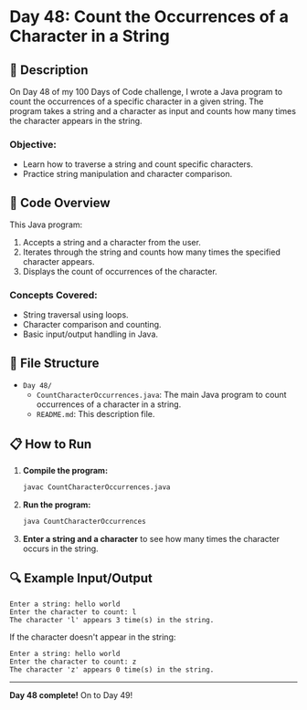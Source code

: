 # Day 48: Count the Occurrences of a Character in a String

## 📝 Description

On Day 48 of my 100 Days of Code challenge, I wrote a Java program to count the occurrences of a specific character in a given string. The program takes a string and a character as input and counts how many times the character appears in the string.

### **Objective:**
- Learn how to traverse a string and count specific characters.
- Practice string manipulation and character comparison.

## 🚀 Code Overview

This Java program:
1. Accepts a string and a character from the user.
2. Iterates through the string and counts how many times the specified character appears.
3. Displays the count of occurrences of the character.

### **Concepts Covered:**
- String traversal using loops.
- Character comparison and counting.
- Basic input/output handling in Java.

## 📂 File Structure
- `Day 48/`
  - `CountCharacterOccurrences.java`: The main Java program to count occurrences of a character in a string.
  - `README.md`: This description file.

## 📋 How to Run
1. **Compile the program:**
   ```bash
   javac CountCharacterOccurrences.java
   ```
2. **Run the program:**
   ```bash
   java CountCharacterOccurrences
   ```
3. **Enter a string and a character** to see how many times the character occurs in the string.

## 🔍 Example Input/Output

```plaintext
Enter a string: hello world
Enter the character to count: l
The character 'l' appears 3 time(s) in the string.
```

If the character doesn't appear in the string:
```plaintext
Enter a string: hello world
Enter the character to count: z
The character 'z' appears 0 time(s) in the string.
```

---

**Day 48 complete!** On to Day 49!
